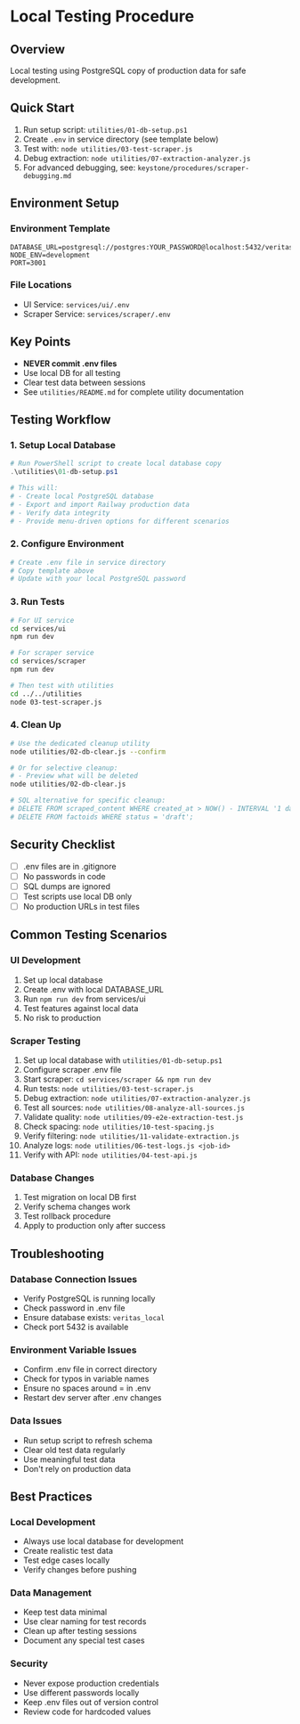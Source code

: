 # Local Testing Procedure

## Overview
Local testing using PostgreSQL copy of production data for safe development.

## Quick Start
1. Run setup script: `utilities/01-db-setup.ps1`
2. Create `.env` in service directory (see template below)
3. Test with: `node utilities/03-test-scraper.js`
4. Debug extraction: `node utilities/07-extraction-analyzer.js`
5. For advanced debugging, see: `keystone/procedures/scraper-debugging.md`

## Environment Setup

### Environment Template
```env
DATABASE_URL=postgresql://postgres:YOUR_PASSWORD@localhost:5432/veritas_local
NODE_ENV=development
PORT=3001
```

### File Locations
- UI Service: `services/ui/.env`
- Scraper Service: `services/scraper/.env`

## Key Points
- **NEVER commit .env files**
- Use local DB for all testing
- Clear test data between sessions
- See `utilities/README.md` for complete utility documentation

## Testing Workflow

### 1. Setup Local Database
```powershell
# Run PowerShell script to create local database copy
.\utilities\01-db-setup.ps1

# This will:
# - Create local PostgreSQL database
# - Export and import Railway production data
# - Verify data integrity
# - Provide menu-driven options for different scenarios
```

### 2. Configure Environment
```bash
# Create .env file in service directory
# Copy template above
# Update with your local PostgreSQL password
```

### 3. Run Tests
```bash
# For UI service
cd services/ui
npm run dev

# For scraper service
cd services/scraper
npm run dev

# Then test with utilities
cd ../../utilities
node 03-test-scraper.js
```

### 4. Clean Up
```bash
# Use the dedicated cleanup utility
node utilities/02-db-clear.js --confirm

# Or for selective cleanup:
# - Preview what will be deleted
node utilities/02-db-clear.js

# SQL alternative for specific cleanup:
# DELETE FROM scraped_content WHERE created_at > NOW() - INTERVAL '1 day';
# DELETE FROM factoids WHERE status = 'draft';
```

## Security Checklist
- [ ] .env files are in .gitignore
- [ ] No passwords in code
- [ ] SQL dumps are ignored
- [ ] Test scripts use local DB only
- [ ] No production URLs in test files

## Common Testing Scenarios

### UI Development
1. Set up local database
2. Create .env with local DATABASE_URL
3. Run `npm run dev` from services/ui
4. Test features against local data
5. No risk to production

### Scraper Testing
1. Set up local database with `utilities/01-db-setup.ps1`
2. Configure scraper .env file
3. Start scraper: `cd services/scraper && npm run dev`
4. Run tests: `node utilities/03-test-scraper.js`
5. Debug extraction: `node utilities/07-extraction-analyzer.js`
6. Test all sources: `node utilities/08-analyze-all-sources.js`
7. Validate quality: `node utilities/09-e2e-extraction-test.js`
8. Check spacing: `node utilities/10-test-spacing.js`
9. Verify filtering: `node utilities/11-validate-extraction.js`
10. Analyze logs: `node utilities/06-test-logs.js <job-id>`
11. Verify with API: `node utilities/04-test-api.js`

### Database Changes
1. Test migration on local DB first
2. Verify schema changes work
3. Test rollback procedure
4. Apply to production only after success

## Troubleshooting

### Database Connection Issues
- Verify PostgreSQL is running locally
- Check password in .env file
- Ensure database exists: `veritas_local`
- Check port 5432 is available

### Environment Variable Issues
- Confirm .env file in correct directory
- Check for typos in variable names
- Ensure no spaces around = in .env
- Restart dev server after .env changes

### Data Issues
- Run setup script to refresh schema
- Clear old test data regularly
- Use meaningful test data
- Don't rely on production data

## Best Practices

### Local Development
- Always use local database for development
- Create realistic test data
- Test edge cases locally
- Verify changes before pushing

### Data Management
- Keep test data minimal
- Use clear naming for test records
- Clean up after testing sessions
- Document any special test cases

### Security
- Never expose production credentials
- Use different passwords locally
- Keep .env files out of version control
- Review code for hardcoded values 